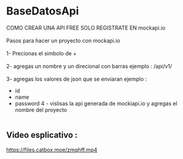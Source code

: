 # BaseDatosApi
COMO CREAR UNA API FREE SOLO REGISTRATE EN mockapi.io
<br></br>
Pasos para hacer un proyecto con mockapi.io
<br></br>
1- Precionas el simbolo de +
<br></br>
2- agregas un nombre y un direcional con barras ejemplo : /api/v1/
<br></br>
3- agregas los valores de json que se enviaran ejemplo :
- id
- name
- password
4 - vislisas la api generada de mockiapi.io y agregas el nombre del proyecto
</br></br>
## Video esplicativo :
https://files.catbox.moe/zmqhff.mp4
